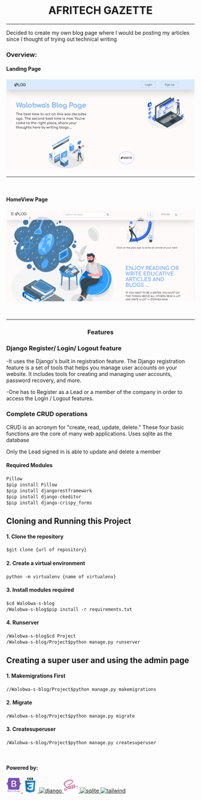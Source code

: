<h1 align="center">AFRITECH GAZETTE</h1>
<hr>
<p>Decided to create my own blog page where I would be posting my articles since I thought of trying out technical writing</p>
<h3>Overview:</h3>
<h4>Landing Page<h4>
<p>
    <img src="readmeimages/bloglandpage.png">
</p>
<hr>
<br>
<h4>HomeView Page</h4>
<p>
    <img src="readmeimages/homepageblog.png">
</p>
<br>
<hr>

<h3 align="center">Features</h3>
<h3>Django Register/ Login/ Logout feature</h3>
<p>-It uses the Django's built in registration feature.
The Django registration feature is a set of tools that helps you manage user accounts on your website. It includes tools for creating and managing user accounts, password recovery, and more.</p>
<p>-One has to Register as a Lead or a member of the company in order to access the Login / Logout features.</p>
<h3>Complete CRUD operations</h3>
<p>CRUD is an acronym for "create, read, update, delete." These four basic functions are the core of many web applications. Uses sqlite as the database</p>
<p>Only the Lead signed in is able to update and delete a member</p>

<h4>Required Modules</h4>

```
Pillow
$pip install Pillow
$pip install djangorestframework
$pip install django-ckeditor
$pip install django-crispy_forms
```
<h2>Cloning and Running this Project</h2>
<h4> <b>1.</b> Clone the repository</h4>

```
$git clone {url of repository}

```

<h4> <b>2.</b> Create a virtual environment</h4>

```
python -m virtualenv {name of virtualenv}

```

<h4> <b>3.</b> Install modules required</h4>

```
$cd Walobwa-s-blog
/Walobwa-s-blog$pip install -r requirements.txt

```

<h4> <b>4.</b> Runserver</h4>

```
/Walobwa-s-blog$cd Project
/Walobwa-s-blog/Project$python manage.py runserver

```

<h2>Creating a super user and using the admin page</h2>

<h4> <b>1.</b> Makemigrations First</h4>

```
//Walobwa-s-blog/Project$python manage.py makemigrations
```

<h4> <b>2.</b> Migrate </h4>

```
/Walobwa-s-blog/Project$python manage.py migrate

```
<h4> <b>3.</b> Createsuperuser</h4>

```
/Walobwa-s-blog/Project$python manage.py createsuperuser

```

<br>
<h4>Powered by: </h4>
<p align="left"> <a href="https://getbootstrap.com" target="_blank" rel="noreferrer"> <img src="https://raw.githubusercontent.com/devicons/devicon/master/icons/bootstrap/bootstrap-plain-wordmark.svg" alt="bootstrap" width="40" height="40"/> </a> <a href="https://www.w3schools.com/css/" target="_blank" rel="noreferrer"> <img src="https://raw.githubusercontent.com/devicons/devicon/master/icons/css3/css3-original-wordmark.svg" alt="css3" width="40" height="40"/> </a> <a href="https://www.djangoproject.com/" target="_blank" rel="noreferrer"> <img src="https://cdn.worldvectorlogo.com/logos/django.svg" alt="django" width="40" height="40"/> </a><a href="https://sass-lang.com" target="_blank" rel="noreferrer"> <img src="https://raw.githubusercontent.com/devicons/devicon/master/icons/sass/sass-original.svg" alt="sass" width="40" height="40"/> </a> <a href="https://www.sqlite.org/" target="_blank" rel="noreferrer"> <img src="https://www.vectorlogo.zone/logos/sqlite/sqlite-icon.svg" alt="sqlite" width="40" height="40"/> </a> <a href="https://tailwindcss.com/" target="_blank" rel="noreferrer"> <img src="https://www.vectorlogo.zone/logos/tailwindcss/tailwindcss-icon.svg" alt="tailwind" width="40" height="40"/> </a> </p>
